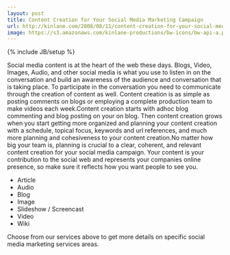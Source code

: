 ```yaml
---
layout: post
title: Content Creation for Your Social Media Marketing Campaign
url: http://kinlane.com/2008/08/11/content-creation-for-your-social-media-marketing-campaign/
image: https://s3.amazonaws.com/kinlane-productions/bw-icons/bw-api-a.png
---
```

{% include JB/setup %}
<p>
     Social media content is at the heart of the web these days. Blogs, Video, Images, Audio, and other social media is what you use to listen in on the conversation and build an awareness of the audience and conversation that is taking place. To participate in the conversation you need to communicate through the creation of content as well. Content creation is as simple as posting comments on blogs or employing a complete production team to make videos each week.Content creation starts with adhoc blog commenting and blog posting on your on blog. Then content creation grows when you start getting more organized and planning your content creation with a schedule, topical focus, keywords and url references, and much more planning and cohesiveness to your content creation.No matter how big your team is, planning is crucial to a clear, coherent, and relevant content creation for your social media campaign. Your content is your contribution to the social web and represents your companies online presence, so make sure it reflects how you want people to see you.
</p>
<ul class="servicelist">
     <li>Article
     </li>
     <li>Audio
     </li>
     <li>Blog
     </li>
     <li>Image
     </li>
     <li>Slideshow / Screencast
     </li>
     <li>Video
     </li>
     <li>Wiki
     </li>
</ul>
<p>
     Choose from our services above to get more details on specific social media marketing services areas.
</p>
